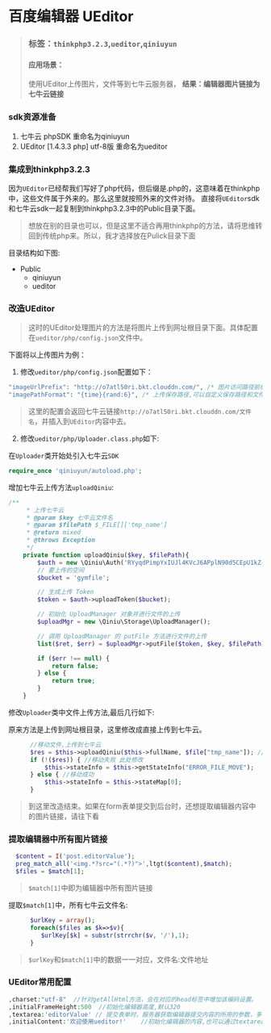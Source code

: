 # 百度编辑器 UEditor

> ### 标签：`thinkphp3.2.3`,`ueditor`,`qiniuyun`
> #### 应用场景：
> 使用UEditor上传图片，文件等到七牛云服务器，
> **结果：编辑器图片链接为七牛云链接**

### sdk资源准备
1. 七牛云 phpSDK 重命名为qiniuyun
2. UEditor [1.4.3.3 php] utf-8版 重命名为ueditor

### 集成到thinkphp3.2.3
因为`UEditor`已经帮我们写好了php代码，但后缀是.php的，这意味着在thinkphp中，这些文件属于外来的。那么这里就按照外来的文件对待。
直接将`UEditor`sdk和七牛云sdk一起复制到thinkphp3.2.3中的Public目录下面。
> 想放在别的目录也可以，但是这里不适合再用thinkphp的方法，请将思维转回到传统php来。所以，我才选择放在Pulick目录下面

目录结构如下图:
* Public
  * qiniuyun
  * ueditor
  
### 改造UEditor
> 这时的UEditor处理图片的方法是将图片上传到网址根目录下面。具体配置在`ueditor/php/config.json`文件中。

下面将以上传图片为例：
1. 修改`ueditor/php/config.json`配置如下：
```php
"imageUrlPrefix": "http://o7atl50ri.bkt.clouddn.com/", /* 图片访问路径前缀，七牛云域名 */
"imagePathFormat": "{time}{rand:6}", /* 上传保存路径,可以自定义保存路径和文件名格式，七牛云图片名称 */
```
> 这里的配置会返回七牛云链接`http://o7atl50ri.bkt.clouddn.com/文件名`，并插入到`UEditor`内容中去。

2. 修改`ueditor/php/Uploader.class.php`如下:

  在`Uploader`类开始处引入七牛云`SDK`
  ```php
  require_once 'qiniuyun/autoload.php';
  ```
  增加七牛云上传方法`uploadQiniu`:
```php
/**
     * 上传七牛云
     * @param $key 七牛云文件名
     * @param $filePath $_FILE[]['tmp_name']
     * @return mixed
     * @throws Exception
     */
    private function uploadQiniu($key, $filePath){
        $auth = new \Qiniu\Auth('RYyqdPimpYxIUJl4KVcJ6APplN90d5CEpU1kZ-a6','mOQ5hXi3OVLMA4uy346lYq3cDvSCdKNeGLDwv8UE');
        // 要上传的空间
        $bucket = 'gymfile'; 

        // 生成上传 Token
        $token = $auth->uploadToken($bucket);

        // 初始化 UploadManager 对象并进行文件的上传
        $uploadMgr = new \Qiniu\Storage\UploadManager();

        // 调用 UploadManager 的 putFile 方法进行文件的上传
        list($ret, $err) = $uploadMgr->putFile($token, $key, $filePath);

        if ($err !== null) {
            return false;
        } else {
            return true;
        }
    }
```
  修改`Uploader`类中文件上传方法,最后几行如下:
  
  原来方法是上传到网址根目录，这里修改成直接上传到七牛云。
  ```php
        //移动文件,上传到七牛云
        $res = $this->uploadQiniu($this->fullName, $file["tmp_name"]); //此处修改
        if (!($res)) { //移动失败 此处修改
            $this->stateInfo = $this->getStateInfo("ERROR_FILE_MOVE");
        } else { //移动成功
            $this->stateInfo = $this->stateMap[0];
        }
  ```

> 到这里改造结束。如果在form表单提交到后台时，还想提取编辑器内容中的图片链接，请往下看

### 提取编辑器中所有图片链接

```php
  $content = I('post.editorValue');
  preg_match_all('<img.*?src="(.*?)">',ltgt($content),$match);
  $files = $match[1];
```
> `$match[1]`中即为编辑器中所有图片链接

提取`$match[1]`中，所有七牛云文件名:
```php
      $urlKey = array();
      foreach($files as $k=>$v){
         $urlKey[$k] = substr(strrchr($v, '/'),1);
      }
```
> `$urlKey`和`$match[1]`中的数据一一对应，文件名:文件地址

### UEditor常用配置
```php
,charset:"utf-8"  //针对getAllHtml方法，会在对应的head标签中增加该编码设置。
,initialFrameHeight:500  //初始化编辑器高度,默认320
,textarea:'editorValue' // 提交表单时，服务器获取编辑器提交内容的所用的参数，多实例时可以给容器name属性，会将name给定的值最为每个实例的键值，不用每次实例化的时候都设置这个值
,initialContent:'欢迎使用ueditor!'    //初始化编辑器的内容,也可以通过textarea/script给值，看官网例子
```

